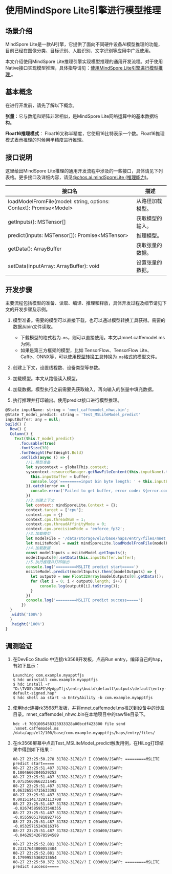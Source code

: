 # 使用MindSpore Lite引擎进行模型推理

## 场景介绍

MindSpore Lite是一款AI引擎，它提供了面向不同硬件设备AI模型推理的功能，目前已经在图像分类、目标识别、人脸识别、文字识别等应用中广泛使用。

本文介绍使用MindSpore Lite推理引擎实现模型推理的通用开发流程。对于使用Native接口实现模型推理，具体指导请见：[使用MindSpore Lite引擎进行模型推理 ](../napi/mindspore-lite-guidelines.md)。

## 基本概念

在进行开发前，请先了解以下概念。

**张量**：它与数组和矩阵非常相似，是MindSpore Lite网络运算中的基本数据结构。

**Float16推理模式**：  Float16又称半精度，它使用16比特表示一个数。Float16推理模式表示推理的时候用半精度进行推理。 

## 接口说明
这里给出MindSpore Lite推理的通用开发流程中涉及的一些接口，具体请见下列表格。更多接口及详细内容，请见[@ohos.ai.mindSporeLite (推理能力)](../reference/apis/js-apis-mindSporeLite.md)。

| 接口名        | 描述        |
| ------------------ | ----------------- |
|loadModelFromFile(model: string, options: Context): Promise&lt;Model&gt;|从路径加载模型。|
|getInputs(): MSTensor[]|获取模型的输入。|
|predict(inputs: MSTensor[]): Promise&lt;MSTensor&gt;|推理模型。|
| getData(): ArrayBuffer                 | 获取张量的数据。 |
| setData(inputArray: ArrayBuffer): void | 设置张量的数据。 |

## 开发步骤

主要流程包括模型的准备、读取、编译、推理和释放，具体开发过程及细节请见下文的开发步骤及示例。

1. 模型准备。需要的模型可以直接下载，也可以通过模型转换工具获得。需要的数据从bin文件读取。

   - 下载模型的格式若为`.ms`，则可以直接使用。本文以mnet.caffemodel.ms为例。
   - 如果是第三方框架的模型，比如 TensorFlow、TensorFlow Lite、Caffe、ONNX等，可以使用[模型转换工具](https://www.mindspore.cn/lite/docs/zh-CN/r2.0/use/downloads.html#1-8-1)转换为`.ms`格式的模型文件。
2. 创建上下文，设置线程数、设备类型等参数。
3. 加载模型。本文从路径读入模型。
4. 加载数据。模型执行之前需要先获取输入，再向输入的张量中填充数据。
5. 执行推理并打印输出。使用predict接口进行模型推理。
```js
@State inputName: string = 'mnet_caffemodel_nhwc.bin';
@State T_model_predict: string = 'Test_MSLiteModel_predict'
inputBuffer: any = null;
build() {
  Row() {
  Column() {
    Text(this.T_model_predict)
      .focusable(true)
      .fontSize(30)
      .fontWeight(FontWeight.Bold)
      .onClick(async () => {
         //1.模型准备
         let syscontext = globalThis.context;
         syscontext.resourceManager.getRawFileContent(this.inputName).then((buffer) => {
           this.inputBuffer = buffer;
           console.log('=========input bin byte length: ' + this.inputBuffer.byteLength)
         }).catch(error => {
           console.error('Failed to get buffer, error code: ${error.code},message:${error.message}.');
         })
         //2.创建上下文
         let context: mindSporeLite.Context = {};
         context.target = ['cpu'];
         context.cpu = {}
         context.cpu.threadNum = 1;
         context.cpu.threadAffinityMode = 0;
         context.cpu.precisionMode = 'enforce_fp32';
         //3.加载模型
         let modelFile = '/data/storage/el2/base/haps/entry/files/mnet.caffemodel.ms';
         let msLiteModel = await mindSporeLite.loadModelFromFile(modelFile, context);
         //4.加载数据
         const modelInputs = msLiteModel.getInputs();
         modelInputs[0].setData(this.inputBuffer.buffer);
         //5.执行推理并打印输出
         console.log('=========MSLITE predict start=====')
         msLiteModel.predict(modelInputs).then((modelOutputs) => {
           let output0 = new Float32Array(modelOutputs[0].getData());
           for (let i = 0; i < output0.length; i++) {
               console.log(output0[i].toString());
           }
         })
         console.log('=========MSLITE predict success=====')
       })
  }
  .width('100%')
  }
  .height('100%')
}
```

## 调测验证

1. 在DevEco Studio 中连接rk3568开发板，点击Run entry，编译自己的hap，有如下显示：

   ```shell
   Launching com.example.myapptfjs
   $ hdc uninstall com.example.myapptfjs
   $ hdc install -r "D:\TVOS\JSAPI\MyAppTfjs\entry\build\default\outputs\default\entry-default-signed.hap"
   $ hdc shell aa start -a EntryAbility -b com.example.myapptfjs
   ```

2. 使用hdc连接rk3568开发板，并将mnet.caffemodel.ms推送到设备中的沙盒目录。mnet_caffemodel_nhwc.bin在本地项目中的rawfile目录下。

   ```shell
   hdc -t 7001005458323933328a00bcdf423800 file send .\mnet.caffemodel.ms /data/app/el2/100/base/com.example.myapptfjs/haps/entry/files/
   ```
3. 在rk3568屏幕中点击Test_MSLiteModel_predict触发用例，在HiLog打印结果中得到如下结果：

   ```shell                                        
   08-27 23:25:50.278 31782-31782/? I C03d00/JSAPP: =========MSLITE predict start=====
   08-27 23:25:51.487 31782-31782/? I C03d00/JSAPP: 0.10046602040529252
   08-27 23:25:51.487 31782-31782/? I C03d00/JSAPP: 0.07535600662231445
   08-27 23:25:51.487 31782-31782/? I C03d00/JSAPP: 0.06326554715633392
   08-27 23:25:51.487 31782-31782/? I C03d00/JSAPP: 0.0015114173293113708
   08-27 23:25:51.487 31782-31782/? I C03d00/JSAPP: -0.026745859533548355
   08-27 23:25:51.487 31782-31782/? I C03d00/JSAPP: -0.055590517818927765
   08-27 23:25:51.487 31782-31782/? I C03d00/JSAPP: -0.05325715243816376
   08-27 23:25:51.487 31782-31782/? I C03d00/JSAPP: -0.04629542678594589
   ...
   08-27 23:25:52.881 31782-31782/? I C03d00/JSAPP: 0.23317644000053404
   08-27 23:25:52.881 31782-31782/? I C03d00/JSAPP: 0.17999525368213654
   08-27 23:25:50.372 31782-31782/? I C03d00/JSAPP: =========MSLITE predict success=====
   ```

